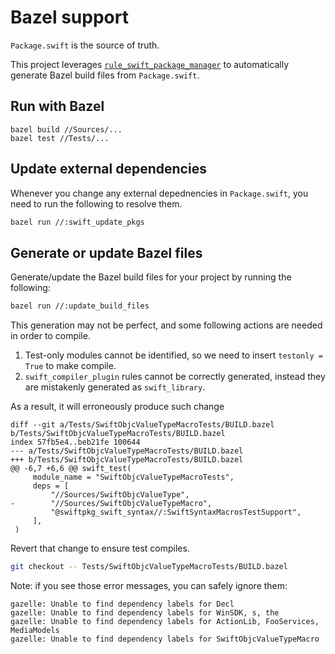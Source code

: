 # Bazel support

`Package.swift` is the source of truth.

This project leverages [`rule_swift_package_manager`](https://github.com/cgrindel/rules_swift_package_manager) to automatically generate Bazel
build files from `Package.swift`.

## Run with Bazel
```
bazel build //Sources/...
bazel test //Tests/...
```

## Update external dependencies
Whenever you change any external depednencies in `Package.swift`, you need to run the following to resolve them.

```bash
bazel run //:swift_update_pkgs
```

## Generate or update Bazel files
Generate/update the Bazel build files for your project by running the following:

```bash
bazel run //:update_build_files
```
This generation may not be perfect, and some following actions are needed in order to compile.

1. Test-only modules cannot be identified, so we need to insert `testonly = True`
to make compile.
1. `swift_compiler_plugin` rules cannot be correctly generated, instead they are
mistakenly generated as `swift_library`.

As a result, it will erroneously produce such change
```
diff --git a/Tests/SwiftObjcValueTypeMacroTests/BUILD.bazel b/Tests/SwiftObjcValueTypeMacroTests/BUILD.bazel
index 57fb5e4..beb21fe 100644
--- a/Tests/SwiftObjcValueTypeMacroTests/BUILD.bazel
+++ b/Tests/SwiftObjcValueTypeMacroTests/BUILD.bazel
@@ -6,7 +6,6 @@ swift_test(
     module_name = "SwiftObjcValueTypeMacroTests",
     deps = [
         "//Sources/SwiftObjcValueType",
-        "//Sources/SwiftObjcValueTypeMacro",
         "@swiftpkg_swift_syntax//:SwiftSyntaxMacrosTestSupport",
     ],
 )
```

Revert that change to ensure test compiles.
```bash
git checkout -- Tests/SwiftObjcValueTypeMacroTests/BUILD.bazel
```

Note: if you see those error messages, you can safely ignore them:
```
gazelle: Unable to find dependency labels for Decl
gazelle: Unable to find dependency labels for WinSDK, s, the
gazelle: Unable to find dependency labels for ActionLib, FooServices, MediaModels
gazelle: Unable to find dependency labels for SwiftObjcValueTypeMacro
```